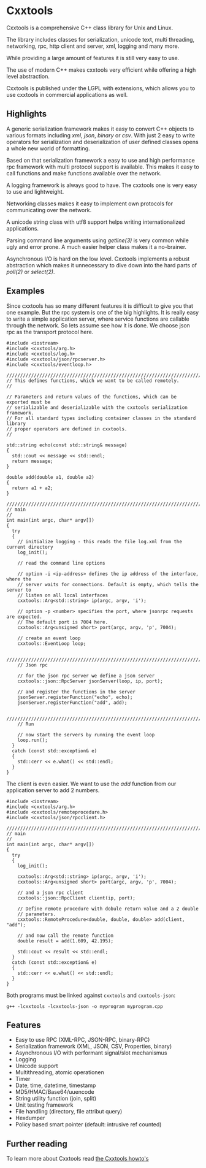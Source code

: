 Cxxtools
========

Cxxtools is a comprehensive C++ class library for Unix and Linux.

The library includes classes for serialization, unicode text, multi threading,
networking, rpc, http client and server, xml, logging and many more.

While providing a large amount of features it is still very easy to use.

The use of modern C++ makes cxxtools very efficient while offering a high level
abstraction.

Cxxtools is published under the LGPL with extensions, which allows you to use
cxxtools in commercial applications as well.

Highlights
----------

A generic serialization framework makes it easy to convert C++ objects to
various formats including *xml*, *json*, *binary* or *csv*. With just 2 easy to
write operators for serialization and deserialization of user defined classes
opens a whole new world of formatting.

Based on that serialization framework a easy to use and high performance rpc
framework with multi protocol support is available. This makes it easy to call
functions and make functions available over the network.

A logging framework is always good to have. The cxxtools one is very easy to use
and lightweight.

Networking classes makes it easy to implement own protocols for communicating
over the network.

A unicode string class with utf8 support helps writing internationalized
applications.

Parsing command line arguments using *getline(3)* is very common while ugly and
error prone. A much easier helper class makes it a no-brainer.

Asynchronous I/O is hard on the low level. Cxxtools implements a robust
abstraction which makes it unnecessary to dive down into the hard parts of
*poll(2)* or *select(2)*.

Examples
--------

Since cxxtools has so many different features it is difficult to give you that
one example. But the rpc system is one of the big highlights. It is really easy
to write a simple application server, where service functions are callable
through the network. So lets assume see how it is done. We choose json rpc as
the transport protocol here.

    #include <iostream>
    #include <cxxtools/arg.h>
    #include <cxxtools/log.h>
    #include <cxxtools/json/rpcserver.h>
    #include <cxxtools/eventloop.h>

    ////////////////////////////////////////////////////////////////////////
    // This defines functions, which we want to be called remotely.
    //

    // Parameters and return values of the functions, which can be exported must be
    // serializable and deserializable with the cxxtools serialization framework.
    // For all standard types including container classes in the standard library
    // proper operators are defined in cxxtools.
    //

    std::string echo(const std::string& message)
    {
      std::cout << message << std::endl;
      return message;
    }

    double add(double a1, double a2)
    {
      return a1 + a2;
    }

    ////////////////////////////////////////////////////////////////////////
    // main
    //
    int main(int argc, char* argv[])
    {
      try
      {
        // initialize logging - this reads the file log.xml from the current directory
        log_init();

        // read the command line options

        // option -i <ip-address> defines the ip address of the interface, where the
        // server waits for connections. Default is empty, which tells the server to
        // listen on all local interfaces
        cxxtools::Arg<std::string> ip(argc, argv, 'i');

        // option -p <number> specifies the port, where jsonrpc requests are expected.
        // The default port is 7004 here.
        cxxtools::Arg<unsigned short> port(argc, argv, 'p', 7004);

        // create an event loop
        cxxtools::EventLoop loop;

        ////////////////////////////////////////////////////////////////////////
        // Json rpc

        // for the json rpc server we define a json server
        cxxtools::json::RpcServer jsonServer(loop, ip, port);

        // and register the functions in the server
        jsonServer.registerFunction("echo", echo);
        jsonServer.registerFunction("add", add);

        ////////////////////////////////////////////////////////////////////////
        // Run

        // now start the servers by running the event loop
        loop.run();
      }
      catch (const std::exception& e)
      {
        std::cerr << e.what() << std::endl;
      }
    }

The client is even easier. We want to use the *add* function from our
application server to add 2 numbers.

    #include <iostream>
    #include <cxxtools/arg.h>
    #include <cxxtools/remoteprocedure.h>
    #include <cxxtools/json/rpcclient.h>

    ////////////////////////////////////////////////////////////////////////
    // main
    //
    int main(int argc, char* argv[])
    {
      try
      {
        log_init();

        cxxtools::Arg<std::string> ip(argc, argv, 'i');
        cxxtools::Arg<unsigned short> port(argc, argv, 'p', 7004);

        // and a json rpc client
        cxxtools::json::RpcClient client(ip, port);

        // Define remote procedure with dobule return value and a 2 double
        // parameters.
        cxxtools::RemoteProcedure<double, double, double> add(client, "add");

        // and now call the remote function
        double result = add(1.609, 42.195);

        std::cout << result << std::endl;
      }
      catch (const std::exception& e)
      {
        std::cerr << e.what() << std::endl;
      }
    }

Both programs must be linked against `cxxtools` and `cxxtools-json`:

    g++ -lcxxtools -lcxxtools-json -o myprogram myprogram.cpp

Features
--------

* Easy to use RPC (XML-RPC, JSON-RPC, binary-RPC)
* Serialization framework (XML, JSON, CSV, Properties, binary)
* Asynchronous I/O with performant signal/slot mechanismus
* Logging
* Unicode support
* Multithreading, atomic operationen
* Timer
* Date, time, datetime, timestamp
* MD5/HMAC/Base64/uuencode
* String utility function (join, split)
* Unit testing framework
* File handling (directory, file attribut query)
* Hexdumper
* Policy based smart pointer (default: intrusive ref counted)

Further reading
---------------

To learn more about Cxxtools read [the Cxxtools howto's](howto.html)

